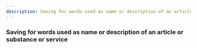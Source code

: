 ```yaml
---
description: Saving for words used as name or description of an article or substance or service
---
```


### Saving for words used as name or description of an article or substance or service

